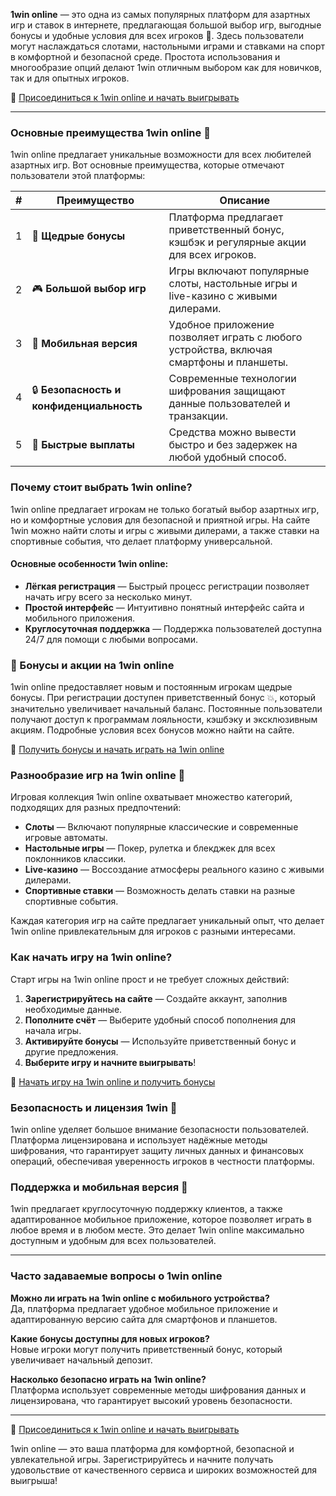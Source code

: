 **1win online** — это одна из самых популярных платформ для азартных игр и ставок в интернете, предлагающая большой выбор игр, выгодные бонусы и удобные условия для всех игроков 🎰. Здесь пользователи могут наслаждаться слотами, настольными играми и ставками на спорт в комфортной и безопасной среде. Простота использования и многообразие опций делают 1win отличным выбором как для новичков, так и для опытных игроков.

🔗 [Присоединиться к 1win online и начать выигрывать](https://brandplay.link/smXVpBbG)

---

### Основные преимущества 1win online 🌟

1win online предлагает уникальные возможности для всех любителей азартных игр. Вот основные преимущества, которые отмечают пользователи этой платформы:

| # | Преимущество | Описание |
|---|--------------|----------|
| 1 | 🎁 **Щедрые бонусы** | Платформа предлагает приветственный бонус, кэшбэк и регулярные акции для всех игроков. |
| 2 | 🎮 **Большой выбор игр** | Игры включают популярные слоты, настольные игры и live-казино с живыми дилерами. |
| 3 | 📱 **Мобильная версия** | Удобное приложение позволяет играть с любого устройства, включая смартфоны и планшеты. |
| 4 | 🔒 **Безопасность и конфиденциальность** | Современные технологии шифрования защищают данные пользователей и транзакции. |
| 5 | 💸 **Быстрые выплаты** | Средства можно вывести быстро и без задержек на любой удобный способ. |

### Почему стоит выбрать 1win online?

1win online предлагает игрокам не только богатый выбор азартных игр, но и комфортные условия для безопасной и приятной игры. На сайте 1win можно найти слоты и игры с живыми дилерами, а также ставки на спортивные события, что делает платформу универсальной.

#### Основные особенности 1win online:

- **Лёгкая регистрация** — Быстрый процесс регистрации позволяет начать игру всего за несколько минут.
- **Простой интерфейс** — Интуитивно понятный интерфейс сайта и мобильного приложения.
- **Круглосуточная поддержка** — Поддержка пользователей доступна 24/7 для помощи с любыми вопросами.

### 🎉 Бонусы и акции на 1win online

1win online предоставляет новым и постоянным игрокам щедрые бонусы. При регистрации доступен приветственный бонус 💥, который значительно увеличивает начальный баланс. Постоянные пользователи получают доступ к программам лояльности, кэшбэку и эксклюзивным акциям. Подробные условия всех бонусов можно найти на сайте.

🔗 [Получить бонусы и начать играть на 1win online](https://brandplay.link/smXVpBbG)

### Разнообразие игр на 1win online 🎲

Игровая коллекция 1win online охватывает множество категорий, подходящих для разных предпочтений:

- **Слоты** — Включают популярные классические и современные игровые автоматы.
- **Настольные игры** — Покер, рулетка и блекджек для всех поклонников классики.
- **Live-казино** — Воссоздание атмосферы реального казино с живыми дилерами.
- **Спортивные ставки** — Возможность делать ставки на разные спортивные события.

Каждая категория игр на сайте предлагает уникальный опыт, что делает 1win online привлекательным для игроков с разными интересами.

### Как начать игру на 1win online?

Старт игры на 1win online прост и не требует сложных действий:

1. **Зарегистрируйтесь на сайте** — Создайте аккаунт, заполнив необходимые данные.
2. **Пополните счёт** — Выберите удобный способ пополнения для начала игры.
3. **Активируйте бонусы** — Используйте приветственный бонус и другие предложения.
4. **Выберите игру и начните выигрывать**!

🔗 [Начать игру на 1win online и получить бонусы](https://brandplay.link/smXVpBbG)

### Безопасность и лицензия 1win 🔐

1win online уделяет большое внимание безопасности пользователей. Платформа лицензирована и использует надёжные методы шифрования, что гарантирует защиту личных данных и финансовых операций, обеспечивая уверенность игроков в честности платформы.

### Поддержка и мобильная версия 📲

1win предлагает круглосуточную поддержку клиентов, а также адаптированное мобильное приложение, которое позволяет играть в любое время и в любом месте. Это делает 1win online максимально доступным и удобным для всех пользователей.

---

### Часто задаваемые вопросы о 1win online

**Можно ли играть на 1win online с мобильного устройства?**  
Да, платформа предлагает удобное мобильное приложение и адаптированную версию сайта для смартфонов и планшетов.

**Какие бонусы доступны для новых игроков?**  
Новые игроки могут получить приветственный бонус, который увеличивает начальный депозит.

**Насколько безопасно играть на 1win online?**  
Платформа использует современные методы шифрования данных и лицензирована, что гарантирует высокий уровень безопасности.

---

🔗 [Присоединиться к 1win online и начать выигрывать](https://brandplay.link/smXVpBbG)

1win online — это ваша платформа для комфортной, безопасной и увлекательной игры. Зарегистрируйтесь и начните получать удовольствие от качественного сервиса и широких возможностей для выигрыша!
